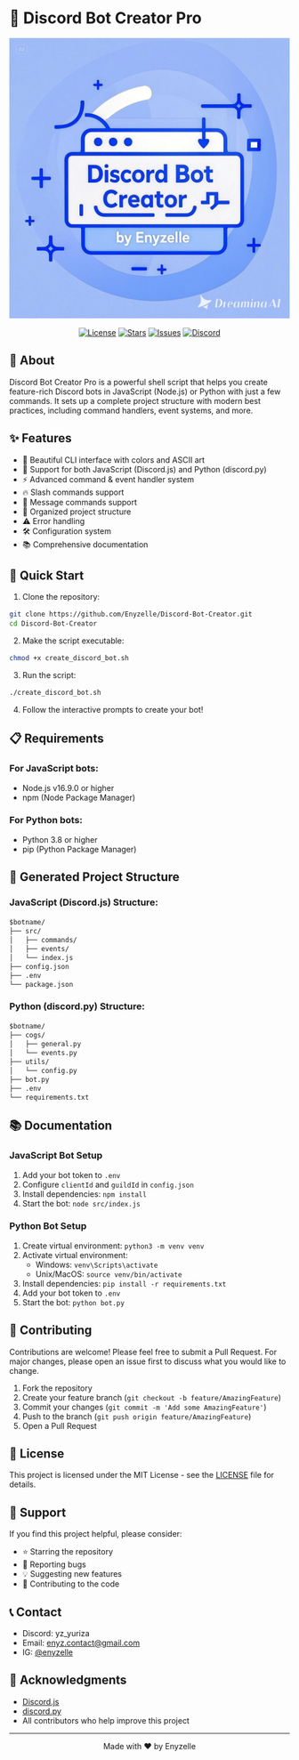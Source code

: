 # 🤖 Discord Bot Creator Pro

<div align="center">
  <img src="banner.jpeg" alt="Discord Bot Creator Banner" width="600"/>
  
  [![License](https://img.shields.io/github/license/Enyzelle/Discord-Bot-Creator)](https://github.com/Enyzelle/Discord-Bot-Creator/blob/main/LICENSE)
  [![Stars](https://img.shields.io/github/stars/Enyzelle/Discord-Bot-Creator)](https://github.com/Enyzelle/Discord-Bot-Creator/stargazers)
  [![Issues](https://img.shields.io/github/issues/Enyzelle/Discord-Bot-Creator)](https://github.com/Enyzelle/Discord-Bot-Creator/issues)
  [![Discord](https://img.shields.io/discord/1322138276932616252)](https://discord.gg/ggsas)
</div>

## 📖 About

Discord Bot Creator Pro is a powerful shell script that helps you create feature-rich Discord bots in JavaScript (Node.js) or Python with just a few commands. It sets up a complete project structure with modern best practices, including command handlers, event systems, and more.

## ✨ Features

- 🎨 Beautiful CLI interface with colors and ASCII art
- 🔧 Support for both JavaScript (Discord.js) and Python (discord.py)
- ⚡ Advanced command & event handler system
- 🔥 Slash commands support
- 📝 Message commands support
- 📁 Organized project structure
- ⚠️ Error handling
- 🛠️ Configuration system
- 📚 Comprehensive documentation

## 🚀 Quick Start

1. Clone the repository:

```bash
git clone https://github.com/Enyzelle/Discord-Bot-Creator.git
cd Discord-Bot-Creator
```

2. Make the script executable:

```bash
chmod +x create_discord_bot.sh
```

3. Run the script:

```bash
./create_discord_bot.sh
```

4. Follow the interactive prompts to create your bot!

## 📋 Requirements

### For JavaScript bots:
- Node.js v16.9.0 or higher
- npm (Node Package Manager)

### For Python bots:
- Python 3.8 or higher
- pip (Python Package Manager)

## 🎯 Generated Project Structure

### JavaScript (Discord.js) Structure:
```
$botname/
├── src/
│   ├── commands/
│   ├── events/
│   └── index.js
├── config.json
├── .env
└── package.json
```

### Python (discord.py) Structure:
```
$botname/
├── cogs/
│   ├── general.py
│   └── events.py
├── utils/
│   └── config.py
├── bot.py
├── .env
└── requirements.txt
```

## 📚 Documentation

### JavaScript Bot Setup
1. Add your bot token to `.env`
2. Configure `clientId` and `guildId` in `config.json`
3. Install dependencies: `npm install`
4. Start the bot: `node src/index.js`

### Python Bot Setup
1. Create virtual environment: `python3 -m venv venv`
2. Activate virtual environment:
   - Windows: `venv\Scripts\activate`
   - Unix/MacOS: `source venv/bin/activate`
3. Install dependencies: `pip install -r requirements.txt`
4. Add your bot token to `.env`
5. Start the bot: `python bot.py`

## 🤝 Contributing

Contributions are welcome! Please feel free to submit a Pull Request. For major changes, please open an issue first to discuss what you would like to change.

1. Fork the repository
2. Create your feature branch (`git checkout -b feature/AmazingFeature`)
3. Commit your changes (`git commit -m 'Add some AmazingFeature'`)
4. Push to the branch (`git push origin feature/AmazingFeature`)
5. Open a Pull Request

## 📝 License

This project is licensed under the MIT License - see the [LICENSE](LICENSE) file for details.

## 💖 Support

If you find this project helpful, please consider:
- ⭐ Starring the repository
- 🐛 Reporting bugs
- 💡 Suggesting new features
- 🤝 Contributing to the code

## 📞 Contact

- Discord: yz_yuriza
- Email: enyz.contact@gmail.com
- IG: [@enyzelle](https://twitter.com/enyzelle)

## 🙏 Acknowledgments

- [Discord.js](https://discord.js.org/)
- [discord.py](https://discordpy.readthedocs.io/)
- All contributors who help improve this project

---
<div align="center">
  Made with ❤️ by Enyzelle
</div>
